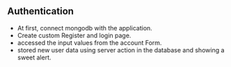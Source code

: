 ## Authentication
* At first, connect mongodb with the application.
* Create custom Register and login page.
* accessed the input values from the account Form.
* stored new user data using server action in the database and showing a sweet alert.